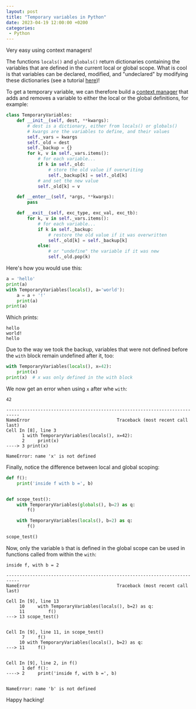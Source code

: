 ```yaml
---
layout: post
title: "Temporary variables in Python"
date: 2023-04-19 12:00:00 +0200
categories:
 - Python
---
```


Very easy using context managers!

<!-- more -->


The functions `locals()` and `globals()` return dictionaries containing the
variables that are defined in the current local or global scope. What is cool is
that variables can be declared, modified, and "undeclared" by modifying these
dictionaries (see a tutorial [here][plg])!

To get a temporary variable, we can therefore build a [context manager][ctx]
that adds and removes a variable to either the local or the global definitions,
for example:

 [plg]: https://www.tutorialsteacher.com/articles/globals-and-locals-in-python
 [ctx]: https://docs.python.org/3/reference/datamodel.html#context-managers



```python
class TemporaryVariables:
    def __init__(self, dest, **kwargs):
        # dest is a dictionary, either from locals() or globals()
        # kwargs are the variables to define, and their values
        self._vars = kwargs
        self._old = dest
        self._backup = {}
        for k, v in self._vars.items():
            # for each variable...
            if k in self._old:
                # store the old value if overwriting
                self._backup[k] = self._old[k]
            # and set the new value
            self._old[k] = v

    def __enter__(self, *args, **kwargs):
        pass

    def __exit__(self, exc_type, exc_val, exc_tb):
        for k, v in self._vars.items():
            # for each variable...
            if k in self._backup:
                # restore the old value if it was overwritten
                self._old[k] = self._backup[k]
            else:
                # or "undefine" the variable if it was new
                self._old.pop(k)
```

Here's how you would use this:


```python
a = 'hello'
print(a)
with TemporaryVariables(locals(), a='world'):
    a = a + '!'
    print(a)
print(a)
```

Which prints:

```
hello
world!
hello
```


Due to the way we took the backup, variables that were not defined before the
`with` block remain undefined after it, too:


```python
with TemporaryVariables(locals(), x=42):
    print(x)
print(x)  # x was only defined in the with block
```

We now get an error when using `x` after whe `with`:

```
42

---------------------------------------------------------------------------
NameError                                 Traceback (most recent call last)
Cell In [8], line 3
      1 with TemporaryVariables(locals(), x=42):
      2     print(x)
----> 3 print(x)

NameError: name 'x' is not defined
```

Finally, notice the difference between local and global scoping:


```python
def f():
    print('inside f with b =', b)


def scope_test():
    with TemporaryVariables(globals(), b=2) as q:
        f()

    with TemporaryVariables(locals(), b=2) as q:
        f()

scope_test()
```

Now, only the variable `b` that is defined in the global scope can be used in
functions called from within the `with`:

```
inside f, with b = 2

---------------------------------------------------------------------------
NameError                                 Traceback (most recent call last)

Cell In [9], line 13
     10     with TemporaryVariables(locals(), b=2) as q:
     11         f()
---> 13 scope_test()


Cell In [9], line 11, in scope_test()
      7     f()
     10 with TemporaryVariables(locals(), b=2) as q:
---> 11     f()


Cell In [9], line 2, in f()
      1 def f():
----> 2     print('inside f, with b =', b)


NameError: name 'b' is not defined
```


Happy hacking!
